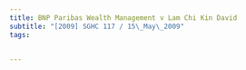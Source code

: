 ```yaml
---
title: BNP Paribas Wealth Management v Lam Chi Kin David 
subtitle: "[2009] SGHC 117 / 15\_May\_2009"
tags:


---
```


